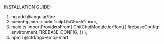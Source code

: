 INSTALLATION GUIDE:

1. ng add @angular/fire
2. tsconfig.json => add "skipLibCheck": true,
3. main.ts
   importProvidersFrom(
   ChitChatModule.forRoot({
   firebaseConfig: environment.FIREBASE_CONFIG,
   })
   ),
4. npm i @ctrl/ngx-emoji-mart
